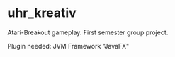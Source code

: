 # uhr_kreativ

Atari-Breakout gameplay. First semester group project.



Plugin needed:
    JVM Framework "JavaFX"
